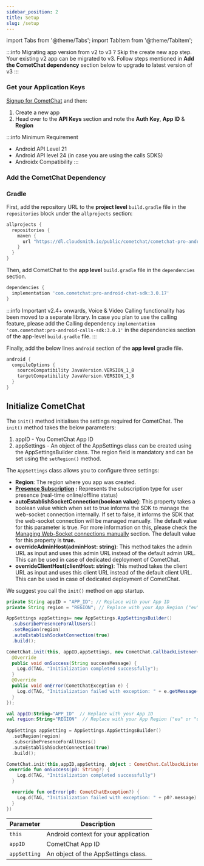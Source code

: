 ```yaml
---
sidebar_position: 2
title: Setup
slug: /setup
---
```


import Tabs from '@theme/Tabs';
import TabItem from '@theme/TabItem';

:::info Migrating app version from v2 to v3 ?
 Skip the create new app step. Your existing v2 app can be migrated to v3. Follow steps mentioned in **Add the CometChat dependency** section below to upgrade to latest version of v3
:::

### Get your Application Keys

[Signup for CometChat](https://app.cometchat.com) and then:

1. Create a new app
2. Head over to the **API Keys** section and note the **Auth Key**, **App ID** & **Region**

:::info Minimum Requirement
 - Android API Level 21 
 - Android API level 24 (in case you are using the calls SDKS)
 - Androidx Compatibility
:::

### Add the CometChat Dependency

### Gradle

First, add the repository URL to the **project level** `build.gradle` file in the `repositories` block under the `allprojects` section:

<Tabs>
<TabItem value="Groovy" label="Groovy">

```groovy
allprojects {
  repositories {
    maven {
      url "https://dl.cloudsmith.io/public/cometchat/cometchat-pro-android/maven/"
    }
  }
}
```
</TabItem>
</Tabs>

Then, add CometChat to the **app level** `build.gradle` file in the `dependencies` section.

<Tabs>
<TabItem value="Groovy" label="Groovy">

```groovy
dependencies {
  implementation 'com.cometchat:pro-android-chat-sdk:3.0.17'
}
```
</TabItem>
</Tabs>

:::info Important
v2.4+ onwards, Voice & Video Calling functionality has been moved to a separate library. In case you plan to use the calling feature, please add the Calling dependency `implementation 'com.cometchat:pro-android-calls-sdk:3.0.1'` in the dependencies section of the app-level `build.gradle` file.
:::

Finally, add the below lines `android` section of the **app level** gradle file.

<Tabs>
<TabItem value="Groovy" label="Groovy">

```groovy
android {
  compileOptions {
    sourceCompatibility JavaVersion.VERSION_1_8
    targetCompatibility JavaVersion.VERSION_1_8
  }
}
```
</TabItem>
</Tabs>

## Initialize CometChat

The `init()` method initialises the settings required for CometChat. The `init()` method takes the below parameters:

1. appID - You CometChat App ID
2. appSettings - An object of the AppSettings class can be created using the AppSettingsBuilder class. The region field is mandatory and can be set using the `setRegion()` method.

The `AppSettings` class allows you to configure three settings:

- **Region**: The region where you app was created.
- **[Presence Subscription](./user-presence) :** Represents the subscription type for user presence (real-time online/offline status)
- **autoEstablishSocketConnection(boolean value)**: This property takes a boolean value which when set to true informs the SDK to manage the web-socket connection internally. If set to false, it informs the SDK that the web-socket connection will be managed manually. The default value for this parameter is true. For more information on this, please check the  [Managing Web-Socket connections manually](./advanced-managing-web-socket-connections-manually) section.  The default value for this property is **true.**
- **overrideAdminHost(adminHost: string)**: This method takes the admin URL as input and uses this admin URL instead of the default admin URL. This can be used in case of dedicated deployment of CometChat.
- **overrideClientHost(clientHost: string)**: This method takes the client URL as input and uses this client URL instead of the default client URL. This can be used in case of dedicated deployment of CometChat.

We suggest you call the `init()` method on app startup.

<Tabs>
<TabItem value="Java" label="Java">

```java
private String appID = "APP_ID"; // Replace with your App ID
private String region = "REGION"; // Replace with your App Region ("eu" or "us")

AppSettings appSettings= new AppSettings.AppSettingsBuilder()
  .subscribePresenceForAllUsers()
  .setRegion(region)
  .autoEstablishSocketConnection(true)
  .build();

CometChat.init(this, appID,appSettings, new CometChat.CallbackListener<String>() {
  @Override
  public void onSuccess(String successMessage) {
    Log.d(TAG, "Initialization completed successfully");
  }
  @Override
  public void onError(CometChatException e) {
    Log.d(TAG, "Initialization failed with exception: " + e.getMessage());
  }
});
```
</TabItem>
<TabItem value="Kotlin" label="Kotlin">

```kotlin
val appID:String="APP_ID"  // Replace with your App ID
val region:String="REGION"  // Replace with your App Region ("eu" or "us")
   
AppSettings appSetting = AppSettings.AppSettingsBuilder()
  .setRegion(region)
  .subscribePresenceForAllUsers()
  .autoEstablishSocketConnection(true)
  .build();   

CometChat.init(this,appID,appSetting, object : CometChat.CallbackListener<String>() {
 override fun onSuccess(p0: String?) {
    Log.d(TAG, "Initialization completed successfully")
  }

  override fun onError(p0: CometChatException?) {
    Log.d(TAG, "Initialization failed with exception: " + p0?.message)
  }
})
```
</TabItem>
</Tabs>

| Parameter    | Description                          |
| ------------ | ------------------------------------ |
| `this`       | Android context for your application |
| `appID`      | CometChat App ID                     |
| `appSetting` | An object of the AppSettings class.  |
